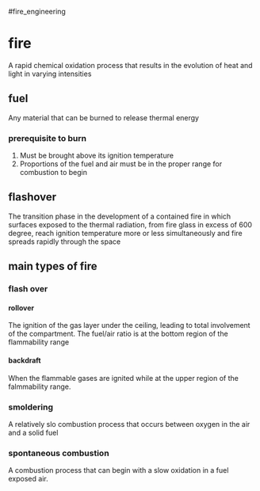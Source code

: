 #fire_engineering 

# fire

A rapid chemical oxidation process that results in the evolution of heat and light in varying intensities

## fuel

Any material that can be burned to release thermal energy

### prerequisite to burn

1. Must be brought above its ignition temperature
2. Proportions of the fuel and air must be in the proper range for combustion to begin
## flashover

The transition phase in the development of a contained fire in which surfaces exposed to the thermal radiation, from fire glass in excess of 600 degree, reach ignition temperature more or less simultaneously and fire spreads rapidly through the space

## main types of fire

### flash over

#### rollover

The ignition of the gas layer under the ceiling, leading to total involvement of the compartment. The fuel/air ratio is at the bottom region of the flammability range

#### backdraft

When the flammable gases are ignited while at the upper region of the falmmability range.

### smoldering

A relatively slo combustion process that occurs between oxygen in the air and a solid fuel

### spontaneous combustion

A combustion process that can begin with a slow oxidation in a fuel exposed air.
